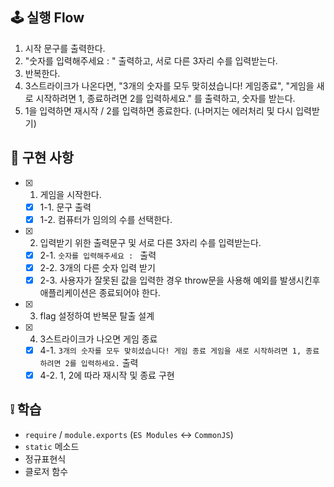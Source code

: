 ## 🕹 실행 Flow

1. 시작 문구를 출력한다.
2. "숫자를 입력해주세요 : " 출력하고, 서로 다른 3자리 수를 입력받는다.
3. 반복한다.
4. 3스트라이크가 나온다면, "3개의 숫자를 모두 맞히셨습니다! 게임종료", "게임을 새로 시작하려면 1, 종료하려면 2를 입력하세요." 를 출력하고, 숫자를 받는다.
5. 1을 입력하면 재시작 / 2를 입력하면 종료한다. (나머지는 에러처리 및 다시 입력받기)

## 🛒 구현 사항

- [x] 1. 게임을 시작한다.
  - [x] 1-1. 문구 출력
  - [x] 1-2. 컴퓨터가 임의의 수를 선택한다.
- [x] 2. 입력받기 위한 출력문구 및 서로 다른 3자리 수를 입력받는다.
  - [x] 2-1. `숫자를 입력해주세요 : ` 출력
  - [x] 2-2. 3개의 다른 숫자 입력 받기
  - [x] 2-3. 사용자가 잘못된 값을 입력한 경우 throw문을 사용해 예외를 발생시킨후 애플리케이션은 종료되어야 한다.
- [x] 3. flag 설정하여 반복문 탈출 설계
- [x] 4. 3스트라이크가 나오면 게임 종료
  - [x] 4-1. `3개의 숫자를 모두 맞히셨습니다! 게임 종료 게임을 새로 시작하려면 1, 종료하려면 2를 입력하세요.` 출력
  - [x] 4-2. 1, 2에 따라 재시작 및 종료 구현

## ❕ 학습

- `require` / `module.exports` (`ES Modules` <-> `CommonJS`)
- `static` 메소드
- 정규표현식
- 클로저 함수
